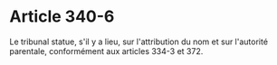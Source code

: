 # Article 340-6

Le tribunal statue, s'il y a lieu, sur l'attribution du nom et sur l'autorité parentale, conformément aux articles 334-3 et 372.
